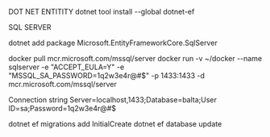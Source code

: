 DOT NET ENTITITY
dotnet tool install --global dotnet-ef

SQL SERVER

dotnet add package Microsoft.EntityFrameworkCore.SqlServer

docker pull mcr.microsoft.com/mssql/server
docker run -v ~/docker --name sqlserver -e "ACCEPT_EULA=Y" -e "MSSQL_SA_PASSWORD=1q2w3e4r@#$" -p 1433:1433 -d mcr.microsoft.com/mssql/server

Connection string
Server=localhost,1433;Database=balta;User ID=sa;Password=1q2w3e4r@#$

dotnet ef migrations add InitialCreate
dotnet ef database update